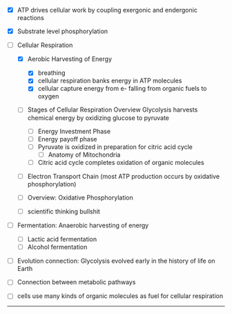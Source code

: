 
- [x] ATP drives cellular work by coupling exergonic and endergonic reactions
- [x] Substrate level phosphorylation
- [ ] Cellular Respiration
      
    - [x] Aerobic Harvesting of Energy 
        - [x] breathing
        - [x] cellular respiration banks energy in ATP molecules
        - [x] cellular capture energy from e- falling from organic fuels to oxygen
          
    - [ ] Stages of Cellular Respiration
          Overview
          Glycolysis harvests chemical energy by oxidizing glucose to pyruvate
        - [ ] Energy Investment Phase
        - [ ] Energy payoff phase
        - [ ] Pyruvate is oxidized in preparation for citric acid cycle
            - [ ] Anatomy of Mitochondria
        - [ ] Citric acid cycle completes oxidation of organic molecules

  - [ ] Electron Transport Chain (most ATP production occurs by oxidative phosphorylation)

  - [ ] Overview: Oxidative Phosphorylation

  - [ ]  scientific thinking bullshit

- [ ] Fermentation: Anaerobic harvesting of energy
	- [ ] Lactic acid fermentation
	- [ ] Alcohol fermentation

- [ ] Evolution connection: Glycolysis evolved early in the history of life on Earth
- [ ] Connection between metabolic pathways
- [ ] cells use many kinds of organic molecules as fuel for cellular respiration

----

